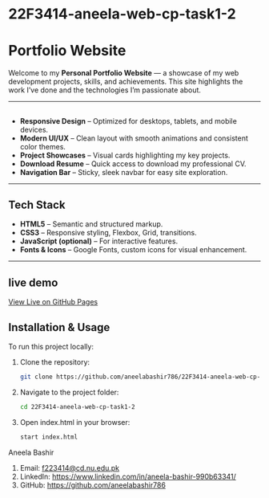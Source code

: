 # 22F3414-aneela-web-cp-task1-2

# Portfolio Website

Welcome to my **Personal Portfolio Website** — a showcase of my web development projects, skills, and achievements. This site highlights the work I’ve done and the technologies I’m passionate about.

---

## 

-  **Responsive Design** – Optimized for desktops, tablets, and mobile devices.
-  **Modern UI/UX** – Clean layout with smooth animations and consistent color themes.
-  **Project Showcases** – Visual cards highlighting my key projects.
-  **Download Resume** – Quick access to download my professional CV.
-  **Navigation Bar** – Sticky, sleek navbar for easy site exploration.

---

##  Tech Stack

- **HTML5** – Semantic and structured markup.
- **CSS3** – Responsive styling, Flexbox, Grid, transitions.
- **JavaScript (optional)** – For interactive features.
- **Fonts & Icons** – Google Fonts, custom icons for visual enhancement.

---
## live demo 

 [View Live on GitHub Pages](https://github.com/aneelabashir786/22F3414-aneela-web-cp-task1-2/settings/pages)

## Installation & Usage

To run this project locally:

1. Clone the repository:
   ```bash
   git clone https://github.com/aneelabashir786/22F3414-aneela-web-cp-task1-2
   ```
2. Navigate to the project folder:
   ```bash
   cd 22F3414-aneela-web-cp-task1-2
   ```
3. Open index.html in your browser:
   ```bash  
   start index.html
    ```
   
Aneela Bashir
1. Email: f223414@cd.nu.edu.pk
2. LinkedIn: https://www.linkedin.com/in/aneela-bashir-990b63341/
3. GitHub: https://github.com/aneelabashir786

